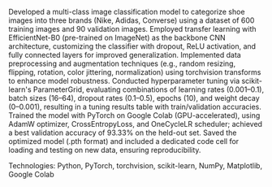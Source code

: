Developed a multi-class image classification model to categorize shoe images into three brands (Nike, Adidas, Converse) using a dataset of 600 training images and 90 validation images.
Employed transfer learning with EfficientNet-B0 (pre-trained on ImageNet) as the backbone CNN architecture, customizing the classifier with dropout, ReLU activation, and fully connected layers for improved generalization.
Implemented data preprocessing and augmentation techniques (e.g., random resizing, flipping, rotation, color jittering, normalization) using torchvision transforms to enhance model robustness.
Conducted hyperparameter tuning via scikit-learn's ParameterGrid, evaluating combinations of learning rates (0.001–0.1), batch sizes (16–64), dropout rates (0.1–0.5), epochs (10), and weight decay (0–0.001), resulting in a tuning results table with train/validation accuracies.
Trained the model with PyTorch on Google Colab (GPU-accelerated), using AdamW optimizer, CrossEntropyLoss, and OneCycleLR scheduler; achieved a best validation accuracy of 93.33% on the held-out set.
Saved the optimized model (.pth format) and included a dedicated code cell for loading and testing on new data, ensuring reproducibility.

Technologies: Python, PyTorch, torchvision, scikit-learn, NumPy, Matplotlib, Google Colab

